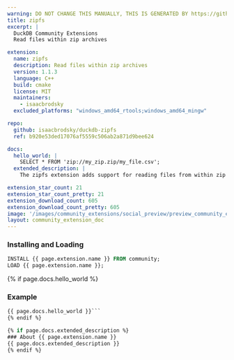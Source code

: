 ```yaml
---
warning: DO NOT CHANGE THIS MANUALLY, THIS IS GENERATED BY https://github/duckdb/community-extensions repository, check README there
title: zipfs
excerpt: |
  DuckDB Community Extensions
  Read files within zip archives

extension:
  name: zipfs
  description: Read files within zip archives
  version: 1.1.3
  language: C++
  build: cmake
  license: MIT
  maintainers:
    - isaacbrodsky
  excluded_platforms: "windows_amd64_rtools;windows_amd64_mingw"

repo:
  github: isaacbrodsky/duckdb-zipfs
  ref: b920e53ded17076af5559c506ab2a871d9bee624

docs:
  hello_world: |
    SELECT * FROM 'zip://my_zip.zip/my_file.csv';
  extended_description: |
    The zipfs extension adds support for reading files from within zip archives.

extension_star_count: 21
extension_star_count_pretty: 21
extension_download_count: 605
extension_download_count_pretty: 605
image: '/images/community_extensions/social_preview/preview_community_extension_zipfs.png'
layout: community_extension_doc
---
```


### Installing and Loading
```sql
INSTALL {{ page.extension.name }} FROM community;
LOAD {{ page.extension.name }};
```

{% if page.docs.hello_world %}
### Example
```sql
{{ page.docs.hello_world }}```
{% endif %}

{% if page.docs.extended_description %}
### About {{ page.extension.name }}
{{ page.docs.extended_description }}
{% endif %}


